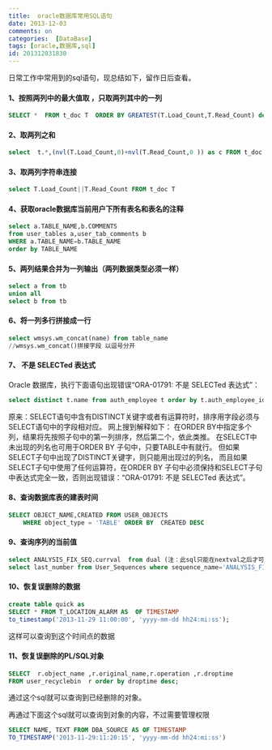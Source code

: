 ```yaml
---
title:  oracle数据库常用SQL语句
date: 2013-12-03
comments: on
categories:  [DataBase]
tags: [oracle,数据库,sql]
id: 201312031830
---
```



日常工作中常用到的sql语句，现总结如下，留作日后查看。
<!-- more -->
#### 1、按照两列中的最大值取 ，只取两列其中的一列

```sql
SELECT *  FROM t_doc T  ORDER BY GREATEST(T.Load_Count,T.Read_Count) desc
```

#### 2、取两列之和

```sql
select  t.*,(nvl(T.Load_Count,0)+nvl(T.Read_Count,0 )) as c FROM t_doc T   order by c desc
```

#### 3、取两列字符串连接

```sql
select T.Load_Count||T.Read_Count FROM t_doc T
```

#### 4、获取oracle数据库当前用户下所有表名和表名的注释

```sql
select a.TABLE_NAME,b.COMMENTS
from user_tables a,user_tab_comments b
WHERE a.TABLE_NAME=b.TABLE_NAME
order by TABLE_NAME
```

#### 5、两列结果合并为一列输出（两列数据类型必须一样）

```sql
select a from tb
union all
select b from tb
```

#### 6、将一列多行拼接成一行

```sql
select wmsys.wm_concat(name) from table_name
//wmsys.wm_concat()拼接字段 以逗号分开
```

#### 7、 不是 SELECTed 表达式

Oracle 数据库，执行下面语句出现错误“ORA-01791: 不是 SELECTed 表达式”：

```sql
select distinct t.name from auth_employee t order by t.auth_employee_id asc
```

原来：SELECT语句中含有DISTINCT关键字或者有运算符时，排序用字段必须与SELECT语句中的字段相对应。
网上搜到解释如下：
在ORDER BY中指定多个列，结果将先按照子句中的第一列排序，然后第二个，依此类推。
在SELECT中未出现的列名也可用于ORDER BY 子句中，只要TABLE中有就行。
但如果SELECT子句中出现了DISTINCT关键字，则只能用出现过的列名，
而且如果SELECT子句中使用了任何运算符，在ORDER BY 子句中必须保持和SELECT子句中表达式完全一致，否则出现错误：“ORA-01791: 不是 SELECTed 表达式”。

#### 8、查询数据库表的建表时间

```sql
SELECT OBJECT_NAME,CREATED FROM USER_OBJECTS
    WHERE object_type = 'TABLE' ORDER BY  CREATED DESC
```

#### 9、查询序列的当前值

```sql
select ANALYSIS_FIX_SEQ.currval  from dual (注：此sql只能在nextval之后才可以使用)
select last_number from User_Sequences where sequence_name='ANALYSIS_FIX_SEQ'
```

#### 10、恢复误删除的数据

```sql
create table quick as
SELECT * FROM T_LOCATION_ALARM AS  OF TIMESTAMP  
to_timestamp('2013-11-29 11:00:00', 'yyyy-mm-dd hh24:mi:ss');
```

这样可以查询到这个时间点的数据

#### 11、恢复误删除的PL/SQL对象

```sql
SELECT  r.object_name ,r.original_name,r.operation ,r.droptime
FROM user_recyclebin  r order by droptime desc;
```

通过这个sql就可以查询到已经删除的对象。

再通过下面这个sql就可以查询到对象的内容，不过需要管理权限

```sql
SELECT NAME, TEXT FROM DBA_SOURCE AS OF TIMESTAMP
TO_TIMESTAMP('2013-11-29:11:20:15', 'yyyy-mm-dd hh24:mi:ss')
```
